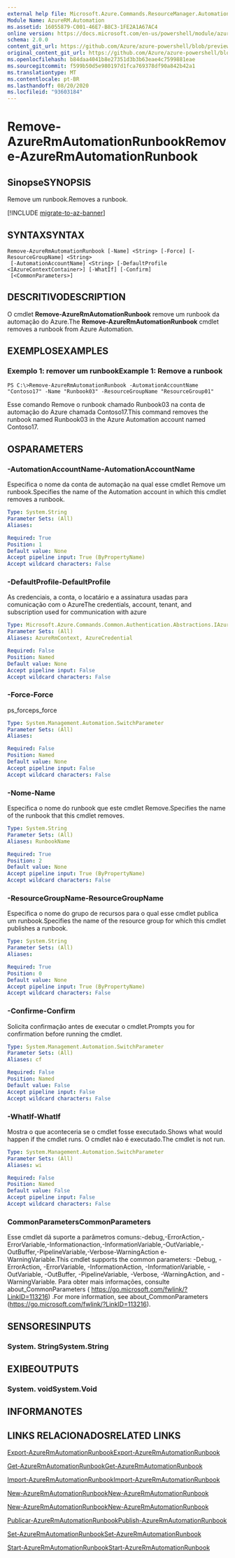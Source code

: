 ```yaml
---
external help file: Microsoft.Azure.Commands.ResourceManager.Automation.dll-Help.xml
Module Name: AzureRM.Automation
ms.assetid: 16055879-C001-46E7-B8C3-1FE2A1A67AC4
online version: https://docs.microsoft.com/en-us/powershell/module/azurerm.automation/remove-azurermautomationrunbook
schema: 2.0.0
content_git_url: https://github.com/Azure/azure-powershell/blob/preview/src/ResourceManager/Automation/Commands.Automation/help/Remove-AzureRMAutomationRunbook.md
original_content_git_url: https://github.com/Azure/azure-powershell/blob/preview/src/ResourceManager/Automation/Commands.Automation/help/Remove-AzureRMAutomationRunbook.md
ms.openlocfilehash: b84daa4041b8e27351d3b3b63eae4c7599881eae
ms.sourcegitcommit: f599b50d5e980197d1fca769378df90a842b42a1
ms.translationtype: MT
ms.contentlocale: pt-BR
ms.lasthandoff: 08/20/2020
ms.locfileid: "93603184"
---
```

# <span data-ttu-id="eb8e7-101">Remove-AzureRmAutomationRunbook</span><span class="sxs-lookup"><span data-stu-id="eb8e7-101">Remove-AzureRmAutomationRunbook</span></span>

## <span data-ttu-id="eb8e7-102">Sinopse</span><span class="sxs-lookup"><span data-stu-id="eb8e7-102">SYNOPSIS</span></span>
<span data-ttu-id="eb8e7-103">Remove um runbook.</span><span class="sxs-lookup"><span data-stu-id="eb8e7-103">Removes a runbook.</span></span>

[!INCLUDE [migrate-to-az-banner](../../includes/migrate-to-az-banner.md)]

## <span data-ttu-id="eb8e7-104">SYNTAX</span><span class="sxs-lookup"><span data-stu-id="eb8e7-104">SYNTAX</span></span>

```
Remove-AzureRmAutomationRunbook [-Name] <String> [-Force] [-ResourceGroupName] <String>
 [-AutomationAccountName] <String> [-DefaultProfile <IAzureContextContainer>] [-WhatIf] [-Confirm]
 [<CommonParameters>]
```

## <span data-ttu-id="eb8e7-105">DESCRITIVO</span><span class="sxs-lookup"><span data-stu-id="eb8e7-105">DESCRIPTION</span></span>
<span data-ttu-id="eb8e7-106">O cmdlet **Remove-AzureRmAutomationRunbook** remove um runbook da automação do Azure.</span><span class="sxs-lookup"><span data-stu-id="eb8e7-106">The **Remove-AzureRmAutomationRunbook** cmdlet removes a runbook from Azure Automation.</span></span>

## <span data-ttu-id="eb8e7-107">EXEMPLOS</span><span class="sxs-lookup"><span data-stu-id="eb8e7-107">EXAMPLES</span></span>

### <span data-ttu-id="eb8e7-108">Exemplo 1: remover um runbook</span><span class="sxs-lookup"><span data-stu-id="eb8e7-108">Example 1: Remove a runbook</span></span>
```
PS C:\>Remove-AzureRmAutomationRunbook -AutomationAccountName "Contoso17" -Name "Runbook03" -ResourceGroupName "ResourceGroup01"
```

<span data-ttu-id="eb8e7-109">Esse comando Remove o runbook chamado Runbook03 na conta de automação do Azure chamada Contoso17.</span><span class="sxs-lookup"><span data-stu-id="eb8e7-109">This command removes the runbook named Runbook03 in the Azure Automation account named Contoso17.</span></span>

## <span data-ttu-id="eb8e7-110">OS</span><span class="sxs-lookup"><span data-stu-id="eb8e7-110">PARAMETERS</span></span>

### <span data-ttu-id="eb8e7-111">-AutomationAccountName</span><span class="sxs-lookup"><span data-stu-id="eb8e7-111">-AutomationAccountName</span></span>
<span data-ttu-id="eb8e7-112">Especifica o nome da conta de automação na qual esse cmdlet Remove um runbook.</span><span class="sxs-lookup"><span data-stu-id="eb8e7-112">Specifies the name of the Automation account in which this cmdlet removes a runbook.</span></span>

```yaml
Type: System.String
Parameter Sets: (All)
Aliases:

Required: True
Position: 1
Default value: None
Accept pipeline input: True (ByPropertyName)
Accept wildcard characters: False
```

### <span data-ttu-id="eb8e7-113">-DefaultProfile</span><span class="sxs-lookup"><span data-stu-id="eb8e7-113">-DefaultProfile</span></span>
<span data-ttu-id="eb8e7-114">As credenciais, a conta, o locatário e a assinatura usadas para comunicação com o Azure</span><span class="sxs-lookup"><span data-stu-id="eb8e7-114">The credentials, account, tenant, and subscription used for communication with azure</span></span>

```yaml
Type: Microsoft.Azure.Commands.Common.Authentication.Abstractions.IAzureContextContainer
Parameter Sets: (All)
Aliases: AzureRmContext, AzureCredential

Required: False
Position: Named
Default value: None
Accept pipeline input: False
Accept wildcard characters: False
```

### <span data-ttu-id="eb8e7-115">-Force</span><span class="sxs-lookup"><span data-stu-id="eb8e7-115">-Force</span></span>
<span data-ttu-id="eb8e7-116">ps_force</span><span class="sxs-lookup"><span data-stu-id="eb8e7-116">ps_force</span></span>

```yaml
Type: System.Management.Automation.SwitchParameter
Parameter Sets: (All)
Aliases:

Required: False
Position: Named
Default value: None
Accept pipeline input: False
Accept wildcard characters: False
```

### <span data-ttu-id="eb8e7-117">-Nome</span><span class="sxs-lookup"><span data-stu-id="eb8e7-117">-Name</span></span>
<span data-ttu-id="eb8e7-118">Especifica o nome do runbook que este cmdlet Remove.</span><span class="sxs-lookup"><span data-stu-id="eb8e7-118">Specifies the name of the runbook that this cmdlet removes.</span></span>

```yaml
Type: System.String
Parameter Sets: (All)
Aliases: RunbookName

Required: True
Position: 2
Default value: None
Accept pipeline input: True (ByPropertyName)
Accept wildcard characters: False
```

### <span data-ttu-id="eb8e7-119">-ResourceGroupName</span><span class="sxs-lookup"><span data-stu-id="eb8e7-119">-ResourceGroupName</span></span>
<span data-ttu-id="eb8e7-120">Especifica o nome do grupo de recursos para o qual esse cmdlet publica um runbook.</span><span class="sxs-lookup"><span data-stu-id="eb8e7-120">Specifies the name of the resource group for which this cmdlet publishes a runbook.</span></span>

```yaml
Type: System.String
Parameter Sets: (All)
Aliases:

Required: True
Position: 0
Default value: None
Accept pipeline input: True (ByPropertyName)
Accept wildcard characters: False
```

### <span data-ttu-id="eb8e7-121">-Confirme</span><span class="sxs-lookup"><span data-stu-id="eb8e7-121">-Confirm</span></span>
<span data-ttu-id="eb8e7-122">Solicita confirmação antes de executar o cmdlet.</span><span class="sxs-lookup"><span data-stu-id="eb8e7-122">Prompts you for confirmation before running the cmdlet.</span></span>

```yaml
Type: System.Management.Automation.SwitchParameter
Parameter Sets: (All)
Aliases: cf

Required: False
Position: Named
Default value: False
Accept pipeline input: False
Accept wildcard characters: False
```

### <span data-ttu-id="eb8e7-123">-WhatIf</span><span class="sxs-lookup"><span data-stu-id="eb8e7-123">-WhatIf</span></span>
<span data-ttu-id="eb8e7-124">Mostra o que aconteceria se o cmdlet fosse executado.</span><span class="sxs-lookup"><span data-stu-id="eb8e7-124">Shows what would happen if the cmdlet runs.</span></span>
<span data-ttu-id="eb8e7-125">O cmdlet não é executado.</span><span class="sxs-lookup"><span data-stu-id="eb8e7-125">The cmdlet is not run.</span></span>

```yaml
Type: System.Management.Automation.SwitchParameter
Parameter Sets: (All)
Aliases: wi

Required: False
Position: Named
Default value: False
Accept pipeline input: False
Accept wildcard characters: False
```

### <span data-ttu-id="eb8e7-126">CommonParameters</span><span class="sxs-lookup"><span data-stu-id="eb8e7-126">CommonParameters</span></span>
<span data-ttu-id="eb8e7-127">Esse cmdlet dá suporte a parâmetros comuns:-debug,-ErrorAction,-ErrorVariable,-Informationaction,-InformationVariable,-OutVariable,-OutBuffer,-PipelineVariable,-Verbose-WarningAction e-WarningVariable.</span><span class="sxs-lookup"><span data-stu-id="eb8e7-127">This cmdlet supports the common parameters: -Debug, -ErrorAction, -ErrorVariable, -InformationAction, -InformationVariable, -OutVariable, -OutBuffer, -PipelineVariable, -Verbose, -WarningAction, and -WarningVariable.</span></span> <span data-ttu-id="eb8e7-128">Para obter mais informações, consulte about_CommonParameters ( https://go.microsoft.com/fwlink/?LinkID=113216) .</span><span class="sxs-lookup"><span data-stu-id="eb8e7-128">For more information, see about_CommonParameters (https://go.microsoft.com/fwlink/?LinkID=113216).</span></span>

## <span data-ttu-id="eb8e7-129">SENSORES</span><span class="sxs-lookup"><span data-stu-id="eb8e7-129">INPUTS</span></span>

### <span data-ttu-id="eb8e7-130">System. String</span><span class="sxs-lookup"><span data-stu-id="eb8e7-130">System.String</span></span>

## <span data-ttu-id="eb8e7-131">EXIBE</span><span class="sxs-lookup"><span data-stu-id="eb8e7-131">OUTPUTS</span></span>

### <span data-ttu-id="eb8e7-132">System. void</span><span class="sxs-lookup"><span data-stu-id="eb8e7-132">System.Void</span></span>

## <span data-ttu-id="eb8e7-133">INFORMA</span><span class="sxs-lookup"><span data-stu-id="eb8e7-133">NOTES</span></span>

## <span data-ttu-id="eb8e7-134">LINKS RELACIONADOS</span><span class="sxs-lookup"><span data-stu-id="eb8e7-134">RELATED LINKS</span></span>

[<span data-ttu-id="eb8e7-135">Export-AzureRmAutomationRunbook</span><span class="sxs-lookup"><span data-stu-id="eb8e7-135">Export-AzureRmAutomationRunbook</span></span>](./Export-AzureRMAutomationRunbook.md)

[<span data-ttu-id="eb8e7-136">Get-AzureRmAutomationRunbook</span><span class="sxs-lookup"><span data-stu-id="eb8e7-136">Get-AzureRmAutomationRunbook</span></span>](./Get-AzureRMAutomationRunbook.md)

[<span data-ttu-id="eb8e7-137">Import-AzureRmAutomationRunbook</span><span class="sxs-lookup"><span data-stu-id="eb8e7-137">Import-AzureRmAutomationRunbook</span></span>](./Import-AzureRMAutomationRunbook.md)

[<span data-ttu-id="eb8e7-138">New-AzureRmAutomationRunbook</span><span class="sxs-lookup"><span data-stu-id="eb8e7-138">New-AzureRmAutomationRunbook</span></span>](./New-AzureRMAutomationRunbook.md)

[<span data-ttu-id="eb8e7-139">New-AzureRmAutomationRunbook</span><span class="sxs-lookup"><span data-stu-id="eb8e7-139">New-AzureRmAutomationRunbook</span></span>](./New-AzureRMAutomationRunbook.md)

[<span data-ttu-id="eb8e7-140">Publicar-AzureRmAutomationRunbook</span><span class="sxs-lookup"><span data-stu-id="eb8e7-140">Publish-AzureRmAutomationRunbook</span></span>](./Publish-AzureRMAutomationRunbook.md)

[<span data-ttu-id="eb8e7-141">Set-AzureRmAutomationRunbook</span><span class="sxs-lookup"><span data-stu-id="eb8e7-141">Set-AzureRmAutomationRunbook</span></span>](./Set-AzureRMAutomationRunbook.md)

[<span data-ttu-id="eb8e7-142">Start-AzureRmAutomationRunbook</span><span class="sxs-lookup"><span data-stu-id="eb8e7-142">Start-AzureRmAutomationRunbook</span></span>](./Start-AzureRMAutomationRunbook.md)


